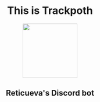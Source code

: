 <div>
  <h1 align="center">This is <b>Trackpoth</b></h2>
  <p align="center">
    <img align="center" width="150" src="https://upload.wikimedia.org/wikipedia/commons/3/38/Robot-clip-art-book-covers-feJCV3-clipart.png">
  </p>
  <h2 align="center">Reticueva's Discord bot</h2>
</div>
